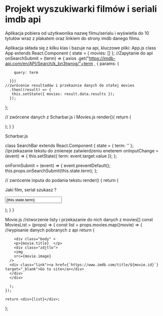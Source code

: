 # Projekt wyszukiwarki filmów i seriali imdb api

Aplikacja pobiera od użytkwonika nazwę filmu/serialu i wyświetla do 10 tytułów wraz z plakatem oraz linkiem do strony imdb danego filmu.

Aplikacja składa się z kilku klas i bazuje na api, kluczowe pliki:
App.js
class App extends React.Component {
  state = { movies: []  };
 //Zapytanie do api
  onSearchSubmit = (term) => {
    axios
      .get("https://imdb-api.com/en/API/Search/k_bn3twrog/"+term , { params: {

        query: term

      }})
    //zwrócenie resultadów i przekaznie danych do stałej movies  
      .then((result) => {
       this.setState({ movies: result.data.results });
      });
      
  };
 
// zwórcene danych z Scharbar.js i Movies.js
  render(){
  return (
    <div className="ui container" >
      <SearchBar onSearchSubmit={this.onSearchSubmit} />
      <Movies movies={this.state.movies} />
    </div>
  );
  }
}

Scharbar.js

class SearchBar extends React.Component {
  state = { term: '' };
  //przekazanie tekstu do zmieneje zatwierdzeniu eneterem 
  onInputChange = (event) => {
    this.setState({ term: event.target.value });
  };
 
  onFormSubmit = (event) => {
    event.preventDefault();
    this.props.onSearchSubmit(this.state.term);
  };

 // zwrócenie  inputa do podania tekstu
  render() {
    return (
      <div id="szukajtlo" className="ui segment">
        <form  className="ui form" onSubmit={this.onFormSubmit}>
          <div  className="field">
            <p id="szukajtlo">Jaki film, serial szukasz ?</p>
            <input id="szukaj"
              type="text"
              onChange={this.onInputChange}
              value={this.state.term}
            />
          </div>
        </form>
      </div>
    );
  }
}

Movie.js
//stworzenie listy i przekazanie do nich danych z movies[]
const MoviesList = (props) => {
    const list = props.movies.map((movie) => {
      //wypisanie danych pobranych z api 
      return (
        
        <div class="body" >
        <p>{movie.title}  </p>
        <div class="zdjtlo">
        <img   
        src={movie.image} 
      />
      <div class="link"><a href={`https://www.imdb.com/title/${movie.id}`} target="_blank">Go to site</a></div>
      </div>
      </div>
      
      );
    });
  
    return <div>{list}</div>;
  };
